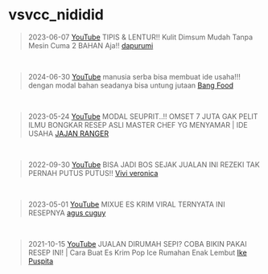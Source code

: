 # vsvcc_nididid
> 2023-06-07 [YouTube](https://youtu.be/HUE2XDNMbLw) TIPIS & LENTUR!! Kulit Dimsum Mudah Tanpa Mesin Cuma 2 BAHAN Aja!! [dapurumi](https://m.youtube.com/@dapurumi)
<br>

> 2024-06-30 [YouTube](https://youtu.be/Cr5nPObTBJ0) manusia serba bisa membuat ide usaha!!! dengan modal bahan seadanya bisa untung jutaan [Bang Food](https://m.youtube.com/@bangfood)
<br>

> 2023-05-24 [YouTube](https://youtu.be/4ZERkfaAfvE) MODAL SEUPRIT..!! OMSET 7 JUTA GAK PELIT ILMU BONGKAR RESEP ASLI MASTER CHEF YG MENYAMAR | IDE USAHA [JAJAN RANGER](https://m.youtube.com/@JAJANRANGER)
<br>

> 2022-09-30 [YouTube](https://youtu.be/lCeL2v__tM8) BISA JADI BOS SEJAK JUALAN INI REZEKI TAK PERNAH PUTUS PUTUS!! [Vivi veronica](https://m.youtube.com/@viviveronica2029)
<br>

> 2023-05-01 [YouTube](https://youtu.be/RhBidWXC22M) MIXUE ES KRIM VIRAL TERNYATA INI RESEPNYA [agus cuguy](https://m.youtube.com/@aguscuguy01)
<br>

> 2021-10-15 [YouTube](https://youtu.be/q0Jw6_Dfabg) JUALAN DIRUMAH SEPI? COBA BIKIN PAKAI RESEP INI! | Cara Buat Es Krim Pop Ice Rumahan Enak Lembut [Ike Puspita](https://m.youtube.com/@IkePuspita)
<br>
